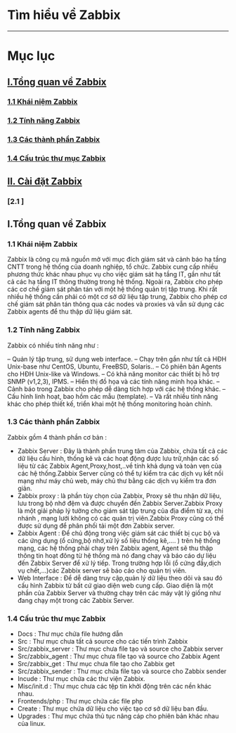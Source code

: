 # Tìm hiểu về Zabbix
-------------------------------------------
# Mục lục

## [I.Tổng quan về Zabbix](#tq)
### [1.1 Khái niệm Zabbix](#11)
### [1.2 Tính năng Zabbix](#12)
### [1.3 Các thành phần Zabbix](#13)
### [1.4 Cấu trúc thư mục Zabbix](#14)
## [II. Cài đặt Zabbix](#cd)
### [2.1 ]

<a name=tq></a>
## I.Tổng quan về Zabbix

<a name=11></a>
### 1.1 Khái niệm Zabbix

Zabbix là công cụ mã nguồn mở với mục đích giám sát và cảnh báo hạ tầng CNTT trong hệ thống của doanh nghiệp, tổ chức. Zabbix cung cấp nhiều phương thức khác nhau phục vụ cho việc giám sát hạ tầng IT, gần như tất cả các hạ tầng IT thông thường trong hệ thống. Ngoài ra, Zabbix cho phép các cơ chế giám sát phân tán với một hệ thống quản trị tập trung. Khi rất nhiều hệ thống cần phải có một cơ sở dữ liệu tập trung, Zabbix cho phép cơ chế giám sát phân tán thông qua các nodes và proxies và vẫn sử dụng các Zabbix agents để thu thập dữ liệu giám sát.

<a name=12></a>
### 1.2 Tính năng Zabbix

Zabbix có nhiều tính năng như :

– Quản lý tập trung, sử dụng web interface.
– Chạy trên gần như tất cả HĐH Unix-base như CentOS, Ubuntu, FreeBSD, Solaris..
– Có phiên bản Agents cho HĐH Unix-like và Windows.
– Có khả năng monitor các thiết bị hỗ trợ SNMP (v1,2,3), IPMS.
– Hiển thị đồ họa và các tính năng minh họa khác.
– Cảnh báo trong Zabbix cho phép dễ dàng tích hợp với các hệ thống khác.
– Cấu hình linh hoạt, bao hồm các mẫu (template).
– Và rất nhiều tính năng khác cho phép thiết kế, triển khai một hệ thống monitoring hoàn chỉnh.

<a name=13></a>
### 1.3 Các thành phần Zabbix

Zabbix gồm 4 thành phần cơ bản :

- Zabbix Server : Đây là thành phần trung tâm của Zabbix, chứa tất cả các dữ liệu cấu hình, thống kê và các hoạt động được lưu trữ,nhận các số liệu từ các Zabbix Agent,Proxy,host,..về tính khả dụng và toàn vẹn của các hệ thống.Zabbix Server cũng có thể tự kiểm tra các dịch vụ kết nối mạng như máy chủ web, máy chủ thư bằng các dịch vụ kiểm tra đơn giản.
- Zabbix proxy : là phần tùy chọn của Zabbix, Proxy sẽ thu nhận dữ liệu, lưu trong bộ nhớ đệm và được chuyển đến Zabbix Server.Zabbix Proxy là một giải pháp lý tưởng cho giám sát tập trung của địa điểm từ xa, chi nhánh , mạng lưới không có các quản trị viên.Zabbix Proxy cũng có thể được sử dụng để phân phối tải một đơn Zabbix server.
- Zabbix Agent : Để chủ động trong việc giám sát các thiết bị cục bộ và các ứng dụng (ổ cứng,bộ nhớ,xử lý số liệu thống kê,.... ) trên hệ thống mạng, các hệ thống phải chạy trên Zabbix agent, Agent sẽ thu thập thông tin  hoạt đông từ hệ thống mà nó đang chạy và báo cáo dự liệu đến Zabbix Server để xử lý tiếp. Trong trường hợp lỗi (ổ cứng đầy,dịch vụ chết,...)các Zabbix server sẽ báo cáo cho quản trị viên.
- Web Interface : Để dễ dàng truy cập,quản lý dữ liệu theo dõi và sau đó cấu hình Zabbix từ bất cứ giao diện web cung cấp. Giao diện là một phần của Zabbix Server và thường chạy trên các máy vật lý giống như đang chạy một trong các Zabbix Server.

<a name=14></a>
### 1.4 Cấu trúc thư mục Zabbix

- Docs : Thư mục chứa file hướng dẫn
- Src : Thư mục chưa tất cả source cho các tiến trình Zabbix
- Src/zabbix_server : Thư mục chưa file tạo và source cho Zabbix server
- Src/zabbix_agent : Thư mục chưa file tạo và source cho Zabbix Agent
- Src/zabbix_get : Thư mục chưa file tạo cho Zabbix get
- Src/zabbix_sender : Thư mục chứa file tạo và source cho Zabbix sender
- Incude : Thư mục chứa các thư viện Zabbix.
- Misc/init.d : Thư mục chưa các tệp tin khởi động trên các nền khác nhau.
- Frontends/php : Thư mục chứa các file php
- Create : Thư mục chứa dữ liệu cho việc tạo cơ sở dữ liệu ban đầu.
- Upgrades : Thư mục chứa thủ tục nâng cáp cho phiên bản khác nhau của linux.
